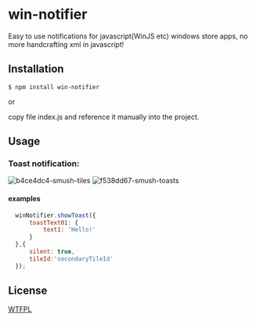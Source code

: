 # win-notifier

  Easy to use notifications for javascript(WinJS etc) windows store apps, no more handcrafting xml in javascript!

## Installation

```
$ npm install win-notifier
```

or

copy file index.js and reference it manually into the project.

## Usage

### Toast notification:

![b4ce4dc4-smush-tiles](https://f.cloud.github.com/assets/1707138/1368882/13e71dee-39c6-11e3-943e-78af855fab64.jpg)
![f538dd67-smush-toasts](https://f.cloud.github.com/assets/1707138/1368883/13ff7038-39c6-11e3-8b64-985fa929467b.jpg)

#### examples
```js
  winNotifier.showToast({
      toastText01: {
          text1: 'Hello!'
      }
  },{
      silent: true,
      tileId:'secondaryTileId'
  });
```

## License

  [WTFPL](LICENSE.txt)
